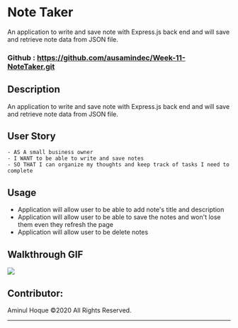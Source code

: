 # Note Taker
An application to write and save note with Express.js back end and will save and retrieve note data from JSON file.

### Github : https://github.com/ausamindec/Week-11-NoteTaker.git


## Description
An application to write and save note with Express.js back end and will save and retrieve note data from JSON file.

## User Story
```
- AS A small business owner
- I WANT to be able to write and save notes
- SO THAT I can organize my thoughts and keep track of tasks I need to complete
```


## Usage
- Application will allow user to be able to add note's title and description
- Application will allow user to be able to save the notes and won't lose them even they refresh the page
- Application will allow user to be delete notes


## Walkthrough GIF
![](#)



## Contributor:
Aminul Hoque ©2020 All Rights Reserved.
- - -
